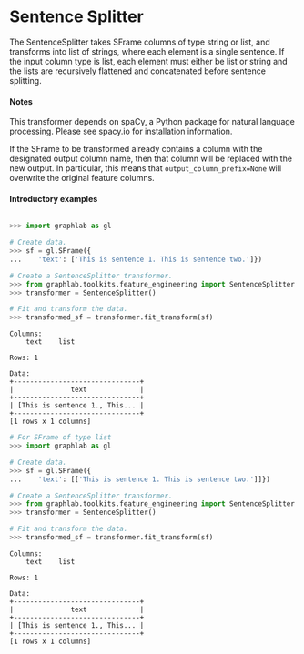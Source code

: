 # Sentence Splitter

The SentenceSplitter takes SFrame columns of type string or list,
and transforms into list of strings, where each element is a single sentence.
If the input column type is list, each element must either be list or string
and the lists are recursively flattened and concatenated before sentence
splitting.

#### Notes

This transformer depends on spaCy, a Python package for natural language
processing. Please see spacy.io for installation information.

If the SFrame to be transformed already contains a column with the
designated output column name, then that column will be replaced with the
new output. In particular, this means that `output_column_prefix=None` will
overwrite the original feature columns.

#### Introductory examples
```python

>>> import graphlab as gl

# Create data.
>>> sf = gl.SFrame({
...    'text': ['This is sentence 1. This is sentence two.']})

# Create a SentenceSplitter transformer.
>>> from graphlab.toolkits.feature_engineering import SentenceSplitter
>>> transformer = SentenceSplitter()

# Fit and transform the data.
>>> transformed_sf = transformer.fit_transform(sf)
```
```no-highlight
Columns:
    text    list

Rows: 1

Data:
+-------------------------------+
|              text             |
+-------------------------------+
| [This is sentence 1., This... |
+-------------------------------+
[1 rows x 1 columns]
```
```python
# For SFrame of type list
>>> import graphlab as gl

# Create data.
>>> sf = gl.SFrame({
...    'text': [['This is sentence 1. This is sentence two.']]})

# Create a SentenceSplitter transformer.
>>> from graphlab.toolkits.feature_engineering import SentenceSplitter
>>> transformer = SentenceSplitter()

# Fit and transform the data.
>>> transformed_sf = transformer.fit_transform(sf)
```
```no-highlight
Columns:
    text    list

Rows: 1

Data:
+-------------------------------+
|              text             |
+-------------------------------+
| [This is sentence 1., This... |
+-------------------------------+
[1 rows x 1 columns]
```

